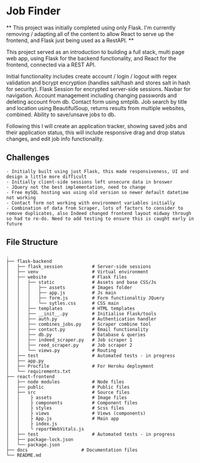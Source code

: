 # Job Finder

** This project was initially completed using only Flask. I'm currently removing / adapting all of the content to allow React to serve up the frontend, and Flask just being used as a RestAPI. **

This project served as an introduction to building a full stack, multi page web app, using Flask for the backend functionality, and React for the frontend, connected via a REST API.

Initial functionality includes create account / login / logout with regex validation and bcrypt encryption (handles salt/hash and stores salt in hash for security). Flask Session for encrypted server-side sessions. Navbar for navigation. Account management including changing passwords and deleting account from db. Contact form using smtplib. Job search by title and location using BeautifulSoup, returns results from multiple websites, combined. Ability to save/unsave jobs to db.

Following this I will create an application tracker, showing saved jobs and their application status, this will include responsive drag and drop status changes, and edit job info functionality.

## Challenges

    - Initially built using just Flask, this made responsiveness, UI and design a little more difficult
    - Initially client-side sessions left unsecure data in broswer
    - JQuery not the best implementation, need to change
    - Free mySQL hosting was using old version so newer default datetime not working
    - Contact form not working with environment variables initially
    - Combination of data from Scraper, lots of factors to consider to remove duplicates, also Indeed changed frontend layout midway through so had to re-do. Need to add testing to ensure this is caught early in future

## File Structure

```
.
├── flask-backend
│   ├── flask_session           # Server-side sessions
│   ├── venv                    # Virtual environment
│   ├── website                 # Flask files
│   │   ├── static              # Assets and base CSS/Js
│   │   │   ├── assets          # Images folder
│   │   │   ├── app.js          # Js main
│   │   │   ├── form.js         # Form functionaltiy JQuery
│   │   │   └── sytles.css      # CSS main
│   │   ├── templates           # HTML templates
│   │   ├── __init__.py         # Initialise Flask/tools
│   │   ├── auth.py             # Authentication handler
│   │   ├── combines_jobs.py    # Scraper combine tool
│   │   ├── contact.py          # Email functionality
│   │   ├── db.py               # Database & queries
│   │   ├── indeed_scraper.py   # Job scraper 1
│   │   ├── reed_scraper.py     # Job scraper 2
│   │   └── views.py            # Routing
│   ├── test                    # Automated tests - in progress
│   ├── app.py
│   ├── Procfile                # For Heroku deployment
│   └── requirements.txt
├── react-frontend
│   ├── node modules            # Node files
│   ├── public                  # Public files
│   ├── src                     # Source files
│   │    ├ assets               # Image files
│   │    ├ components           # Component files
│   │    ├ styles               # Scss files
│   │    ├ views                # Views (components)
│   │    ├ App.js               # Main app
│   │    ├ index.js
│   │    └ reportWebVitals.js
│   ├── test                    # Automated tests - in progress
│   ├── package-lock.json
│   └── package.json
├── docs                    # Documentation files
└── README.md
```
